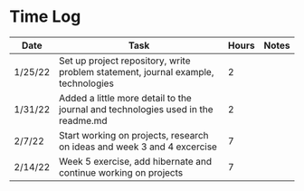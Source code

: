 # Time Log

| Date | Task | Hours | Notes|
|------|------|-------|------|
| 1/25/22| Set up project repository, write problem statement, journal example, technologies | 2 | |
| 1/31/22 | Added a little more detail to the journal and technologies used in the readme.md   | 2 |   | 
| 2/7/22 | Start working on projects, research on ideas and week 3 and 4 excercise  | 7|   | 
| 2/14/22 | Week 5 exercise, add hibernate and continue working on projects  | 7|   | 

